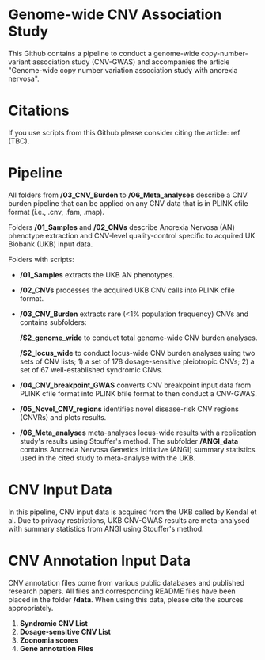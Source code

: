﻿# Genome-wide CNV Association Study

 This Github contains a pipeline to conduct a genome-wide copy-number-variant association study (CNV-GWAS) and accompanies the article "Genome-wide copy number variation association study with anorexia nervosa". 

 # Citations

If you use scripts from this Github please consider citing the article: ref (TBC). 
 
 # Pipeline

All folders from **/03_CNV_Burden**  to **/06_Meta_analyses** describe a CNV burden pipeline that can be applied on any CNV data that is in PLINK cfile format (i.e., .cnv, .fam, .map).

Folders **/01_Samples** and **/02_CNVs** describe Anorexia Nervosa (AN) phenotype extraction and CNV-level quality-control specific to acquired UK Biobank (UKB) input data. 

 Folders with scripts:

-  **/01_Samples** extracts the UKB AN phenotypes.

- **/02_CNVs** processes the acquired UKB CNV calls into PLINK cfile format.

- **/03_CNV_Burden** extracts rare (<1% population frequency) CNVs and contains subfolders:

     **/S2_genome_wide** to conduct total genome-wide CNV burden analyses.
   
     **/S2_locus_wide** to conduct locus-wide CNV burden analyses using two sets of CNV lists; 1) a set of 178 dosage-sensitive pleiotropic CNVs; 2) a set of 67 well-established syndromic CNVs.

- **/04_CNV_breakpoint_GWAS** converts CNV breakpoint input data from PLINK cfile format into PLINK bfile format to then conduct a CNV-GWAS.

- **/05_Novel_CNV_regions** identifies novel disease-risk CNV regions (CNVRs) and plots results.

- **/06_Meta_analyses** meta-analyses locus-wide results with a replication study's results using Stouffer's method. The subfolder **/ANGI_data** contains Anorexia Nervosa Genetics Initiative (ANGI) summary statistics used in the cited study to meta-analyse with the UKB.

# CNV Input Data

In this pipeline, CNV input data is acquired from the UKB called by Kendal et al. Due to privacy restrictions, UKB CNV-GWAS results are meta-analysed with summary statistics from ANGI using Stouffer's method. 

# CNV Annotation Input Data

CNV annotation files come from various public databases and published research papers. All files and corresponding README files have been placed in the folder **/data**. When using this data, please cite the sources appropriately. 

1. **Syndromic CNV List**
2. **Dosage-sensitive CNV List**
3. **Zoonomia scores**
4. **Gene annotation Files**


 

 

